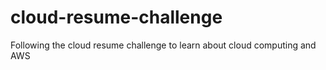 # cloud-resume-challenge
Following the cloud resume challenge to learn about cloud computing and AWS
